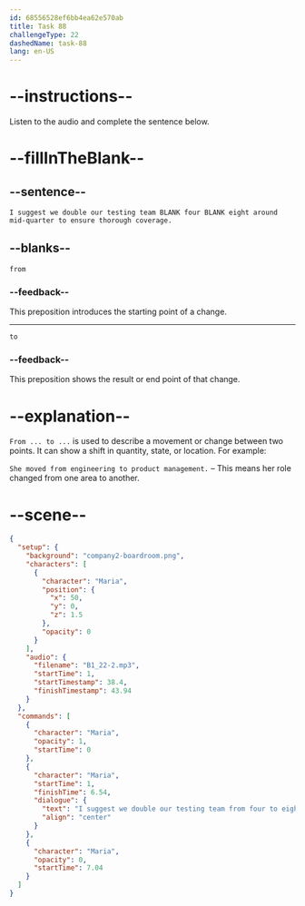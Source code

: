 ```yaml
---
id: 68556528ef6bb4ea62e570ab
title: Task 88
challengeType: 22
dashedName: task-88
lang: en-US
---
```


<!-- (Audio) Maria: I suggest we double our testing team from four to eight around mid-quarter to ensure thorough coverage. -->

# --instructions--

Listen to the audio and complete the sentence below.

# --fillInTheBlank--

## --sentence--

`I suggest we double our testing team BLANK four BLANK eight around mid-quarter to ensure thorough coverage.`

## --blanks--

`from`

### --feedback--

This preposition introduces the starting point of a change.

---

`to`

### --feedback--

This preposition shows the result or end point of that change.

# --explanation--

`From ... to ...` is used to describe a movement or change between two points. It can show a shift in quantity, state, or location. For example:

`She moved from engineering to product management.` – This means her role changed from one area to another.

# --scene--

```json
{
  "setup": {
    "background": "company2-boardroom.png",
    "characters": [
      {
        "character": "Maria",
        "position": {
          "x": 50,
          "y": 0,
          "z": 1.5
        },
        "opacity": 0
      }
    ],
    "audio": {
      "filename": "B1_22-2.mp3",
      "startTime": 1,
      "startTimestamp": 38.4,
      "finishTimestamp": 43.94
    }
  },
  "commands": [
    {
      "character": "Maria",
      "opacity": 1,
      "startTime": 0
    },
    {
      "character": "Maria",
      "startTime": 1,
      "finishTime": 6.54,
      "dialogue": {
        "text": "I suggest we double our testing team from four to eight around mid-quarter to ensure thorough coverage.",
        "align": "center"
      }
    },
    {
      "character": "Maria",
      "opacity": 0,
      "startTime": 7.04
    }
  ]
}
```

